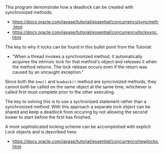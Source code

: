 This program demonstrate how a deadlock can be created with synchronized methods:

- https://docs.oracle.com/javase/tutorial/essential/concurrency/syncmeth.html
- https://docs.oracle.com/javase/tutorial/essential/concurrency/locksync.html

The key to why it locks can be found in this bullet point from the Tutorial:

- "When a thread invokes a synchronized method, it automatically acquires the intrinsic lock for that method's object and releases it when the method returns. The lock release occurs even if the return was caused by an uncaught exception."

Since both the `bow()` and `bowback()` method are syncronized methods, they cannot 
both be called on the same object at the same time, whichever is called first must
complete prior to the other executing.

The key to solving this is to use a sychronized statement rather than a synchronized
method. With this approach a separate lock object can be shared and keep a deadlock
from occuring by not allowing the second bower to start before the first has finished.

A more sophisticated locking scheme can be accomplished with explicit Lock objects
and is described here:

- https://docs.oracle.com/javase/tutorial/essential/concurrency/newlocks.html



